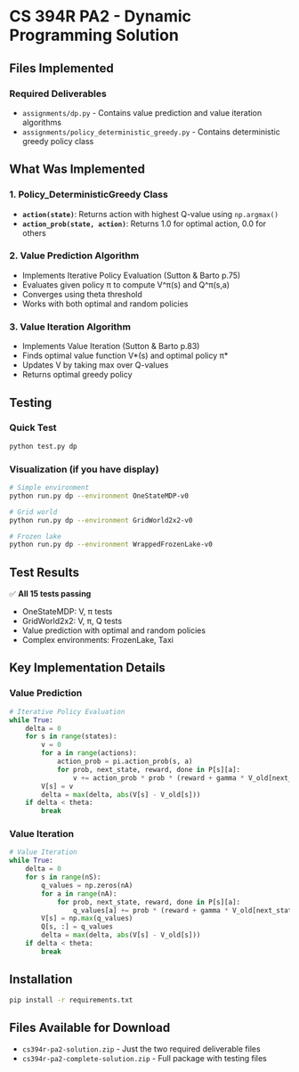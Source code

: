 # CS 394R PA2 - Dynamic Programming Solution

## Files Implemented

### Required Deliverables
- `assignments/dp.py` - Contains value prediction and value iteration algorithms
- `assignments/policy_deterministic_greedy.py` - Contains deterministic greedy policy class

## What Was Implemented

### 1. Policy_DeterministicGreedy Class
- **`action(state)`**: Returns action with highest Q-value using `np.argmax()`
- **`action_prob(state, action)`**: Returns 1.0 for optimal action, 0.0 for others

### 2. Value Prediction Algorithm
- Implements Iterative Policy Evaluation (Sutton & Barto p.75)
- Evaluates given policy π to compute V^π(s) and Q^π(s,a)
- Converges using theta threshold
- Works with both optimal and random policies

### 3. Value Iteration Algorithm  
- Implements Value Iteration (Sutton & Barto p.83)
- Finds optimal value function V*(s) and optimal policy π*
- Updates V by taking max over Q-values
- Returns optimal greedy policy

## Testing

### Quick Test
```bash
python test.py dp
```

### Visualization (if you have display)
```bash
# Simple environment
python run.py dp --environment OneStateMDP-v0

# Grid world
python run.py dp --environment GridWorld2x2-v0

# Frozen lake
python run.py dp --environment WrappedFrozenLake-v0
```

## Test Results
✅ **All 15 tests passing**
- OneStateMDP: V, π tests
- GridWorld2x2: V, π, Q tests  
- Value prediction with optimal and random policies
- Complex environments: FrozenLake, Taxi

## Key Implementation Details

### Value Prediction
```python
# Iterative Policy Evaluation
while True:
    delta = 0
    for s in range(states):
        v = 0
        for a in range(actions):
            action_prob = pi.action_prob(s, a)
            for prob, next_state, reward, done in P[s][a]:
                v += action_prob * prob * (reward + gamma * V_old[next_state])
        V[s] = v
        delta = max(delta, abs(V[s] - V_old[s]))
    if delta < theta:
        break
```

### Value Iteration
```python
# Value Iteration
while True:
    delta = 0
    for s in range(nS):
        q_values = np.zeros(nA)
        for a in range(nA):
            for prob, next_state, reward, done in P[s][a]:
                q_values[a] += prob * (reward + gamma * V_old[next_state])
        V[s] = np.max(q_values)
        Q[s, :] = q_values
        delta = max(delta, abs(V[s] - V_old[s]))
    if delta < theta:
        break
```

## Installation
```bash
pip install -r requirements.txt
```

## Files Available for Download
- `cs394r-pa2-solution.zip` - Just the two required deliverable files
- `cs394r-pa2-complete-solution.zip` - Full package with testing files